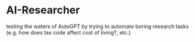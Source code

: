 # AI-Researcher
testing the waters of AutoGPT by trying to automate boring research tasks (e.g. how does tax code affect cost of living?, etc.)
